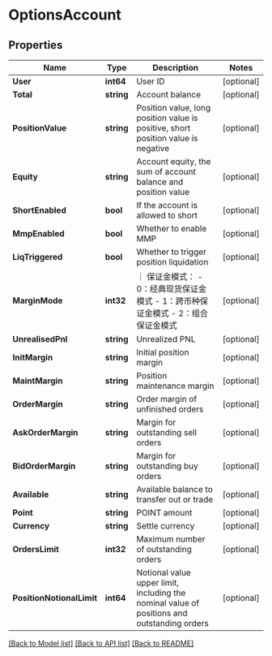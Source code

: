 # OptionsAccount

## Properties

Name | Type | Description | Notes
------------ | ------------- | ------------- | -------------
**User** | **int64** | User ID | [optional] 
**Total** | **string** | Account balance | [optional] 
**PositionValue** | **string** | Position value, long position value is positive, short position value is negative | [optional] 
**Equity** | **string** | Account equity, the sum of account balance and position value | [optional] 
**ShortEnabled** | **bool** | If the account is allowed to short | [optional] 
**MmpEnabled** | **bool** | Whether to enable MMP | [optional] 
**LiqTriggered** | **bool** | Whether to trigger position liquidation | [optional] 
**MarginMode** | **int32** | ｜ 保证金模式： - 0：经典现货保证金模式 - 1：跨币种保证金模式 - 2：组合保证金模式 | [optional] 
**UnrealisedPnl** | **string** | Unrealized PNL | [optional] 
**InitMargin** | **string** | Initial position margin | [optional] 
**MaintMargin** | **string** | Position maintenance margin | [optional] 
**OrderMargin** | **string** | Order margin of unfinished orders | [optional] 
**AskOrderMargin** | **string** | Margin for outstanding sell orders | [optional] 
**BidOrderMargin** | **string** | Margin for outstanding buy orders | [optional] 
**Available** | **string** | Available balance to transfer out or trade | [optional] 
**Point** | **string** | POINT amount | [optional] 
**Currency** | **string** | Settle currency | [optional] 
**OrdersLimit** | **int32** | Maximum number of outstanding orders | [optional] 
**PositionNotionalLimit** | **int64** | Notional value upper limit, including the nominal value of positions and outstanding orders | [optional] 

[[Back to Model list]](../README.md#documentation-for-models) [[Back to API list]](../README.md#documentation-for-api-endpoints) [[Back to README]](../README.md)



